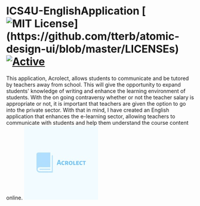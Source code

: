 
# ICS4U-EnglishApplication [![MIT License](https://img.shields.io/apm/l/atomic-design-ui.svg?)](https://github.com/tterb/atomic-design-ui/blob/master/LICENSEs) [![Active](http://img.shields.io/badge/Status-Active-green.svg)](https://tterb.github.io)  

This application, Acrolect, allows students to communicate and be tutored by teachers away from school. This will give the opportunity to expand students' knowledge of writing and enhance the learning environment of students. With the on going contraversy whether or not the teacher salary is appropriate or not, it is important that teachers are given the option to go into the private sector. With that in mind, I have created an English application that enhances the e-learning sector, allowing teachers to communicate with students and help them understand the course content online. 
![Acrolect Logo](https://github.com/KevinT02/ICS4U-EnglishApplication/blob/master/logo(2).png) 


